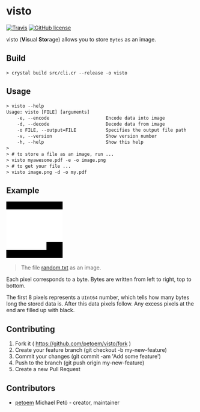 # visto

[![Travis](https://img.shields.io/travis/petoem/visto.svg?style=flat-square)](https://travis-ci.org/petoem/visto)
[![GitHub license](https://img.shields.io/badge/license-MIT-blue.svg?style=flat-square)](https://github.com/petoem/visto/blob/master/LICENSE) 

visto (**Vis**ual **Sto**rage) allows you to store `Bytes` as an image. 

## Build

```
> crystal build src/cli.cr --release -o visto
```

## Usage

```
> visto --help
Usage: visto [FILE] [arguments]
    -e, --encode                     Encode data into image
    -d, --decode                     Decode data from image
    -o FILE, --output=FILE           Specifies the output file path
    -v, --version                    Show version number
    -h, --help                       Show this help
> 
> # to store a file as an image, run ...
> visto myawesome.pdf -e -o image.png
> # to get your file ...
> visto image.png -d -o my.pdf
```

## Example

<img style="image-rendering: pixelated;" src="example.png" width="150">

> The file [random.txt](spec/random.txt) as an image.

Each pixel corresponds to a byte.
Bytes are written from left to right, top to bottom.

The first 8 pixels represents a `UInt64` number, which tells how many bytes long the stored data is. 
After this data pixels follow. Any excess pixels at the end are filled up with black.

## Contributing

1. Fork it ( https://github.com/petoem/visto/fork )
2. Create your feature branch (git checkout -b my-new-feature)
3. Commit your changes (git commit -am 'Add some feature')
4. Push to the branch (git push origin my-new-feature)
5. Create a new Pull Request

## Contributors

- [petoem](https://github.com/petoem) Michael Petö - creator, maintainer
